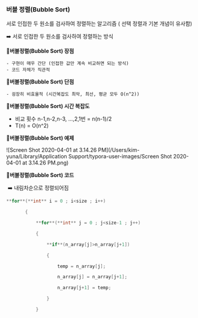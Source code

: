 ### 버블 정렬(Bubble Sort)

서로 인접한 두 원소를 검사하여 정렬하는 알고리즘 ( 선택 정렬과 기본 개념이 유사함)

➡️ 서로 인접한 두 원소를 검사하여 정렬하는 방식



📒**버블정렬(Bubble Sort) 장점**

	- 구현이 매우 간단 (인접한 값만 계속 비교하면 되는 방식)
	- 코드 자체가 직관적

**📒버블정렬(Bubble Sort) 단점**

	- 굉장히 비효율적 (시간복잡도 최악, 최선, 평균 모두 O(n^2))



**📒버블정렬(Bubble Sort) 시간 복잡도**

 - 비교 횟수 n-1,n-2,n-3, ...,2,1번 = n(n-1)/2
 - T(n) = O(n^2) 



📒**버블정렬(Bubble Sort) 예제**

![Screen Shot 2020-04-01 at 3.14.26 PM](/Users/kim-yuna/Library/Application Support/typora-user-images/Screen Shot 2020-04-01 at 3.14.26 PM.png)





**📒버블정렬(Bubble Sort) 코드**

​	➡️ 내림차순으로 정렬되어짐

~~~java
**for**(**int** i = 0 ; i<size ; i++)

​		{

​			**for**(**int** j = 0 ; j<size-1 ; j++)

​			{

​				**if**(n_array[j]>n_array[j+1])

​				{ 

​					temp = n_array[j];

​					n_array[j] = n_array[j+1];

​					n_array[j+1] = temp;

​				}

​			}
~~~

